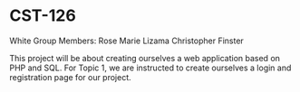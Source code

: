 # CST-126
White Group Members: 
Rose Marie Lizama
Christopher Finster

This project will be about creating ourselves a web application based on PHP and SQL. For Topic 1, we are instructed to create ourselves a login and registration page for our project. 
